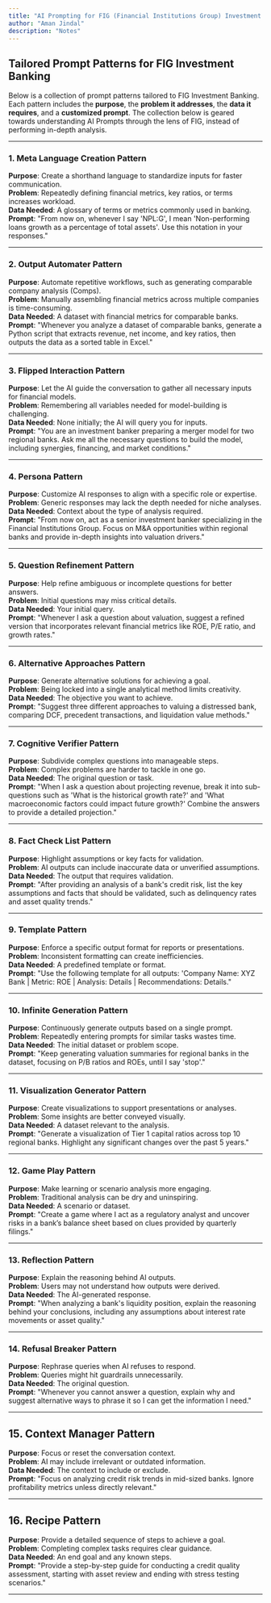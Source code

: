 ```yaml
---
title: "AI Prompting for FIG (Financial Institutions Group) Investment Banking"
author: "Aman Jindal"
description: "Notes"
---
```


## **Tailored Prompt Patterns for FIG Investment Banking**
Below is a collection of prompt patterns tailored to FIG Investment Banking. Each pattern includes the **purpose**, the **problem it addresses**, the **data it requires**, and a **customized prompt**. The collection below is geared towards understanding AI Prompts through the lens of FIG, instead of performing in-depth analysis. 

---

### 1. Meta Language Creation Pattern
**Purpose**: Create a shorthand language to standardize inputs for faster communication.  
**Problem**: Repeatedly defining financial metrics, key ratios, or terms increases workload.  
**Data Needed**: A glossary of terms or metrics commonly used in banking.  
**Prompt**: "From now on, whenever I say 'NPL:G', I mean 'Non-performing loans growth as a percentage of total assets'. Use this notation in your responses."

---

### 2. Output Automater Pattern
**Purpose**: Automate repetitive workflows, such as generating comparable company analysis (Comps).  
**Problem**: Manually assembling financial metrics across multiple companies is time-consuming.  
**Data Needed**: A dataset with financial metrics for comparable banks.  
**Prompt**: "Whenever you analyze a dataset of comparable banks, generate a Python script that extracts revenue, net income, and key ratios, then outputs the data as a sorted table in Excel."

---

### 3. Flipped Interaction Pattern
**Purpose**: Let the AI guide the conversation to gather all necessary inputs for financial models.  
**Problem**: Remembering all variables needed for model-building is challenging.  
**Data Needed**: None initially; the AI will query you for inputs.  
**Prompt**: "You are an investment banker preparing a merger model for two regional banks. Ask me all the necessary questions to build the model, including synergies, financing, and market conditions."

---

### 4. Persona Pattern
**Purpose**: Customize AI responses to align with a specific role or expertise.  
**Problem**: Generic responses may lack the depth needed for niche analyses.  
**Data Needed**: Context about the type of analysis required.  
**Prompt**: "From now on, act as a senior investment banker specializing in the Financial Institutions Group. Focus on M&A opportunities within regional banks and provide in-depth insights into valuation drivers."

---

### 5. Question Refinement Pattern
**Purpose**: Help refine ambiguous or incomplete questions for better answers.  
**Problem**: Initial questions may miss critical details.  
**Data Needed**: Your initial query.  
**Prompt**: "Whenever I ask a question about valuation, suggest a refined version that incorporates relevant financial metrics like ROE, P/E ratio, and growth rates."

---

### 6. Alternative Approaches Pattern
**Purpose**: Generate alternative solutions for achieving a goal.  
**Problem**: Being locked into a single analytical method limits creativity.  
**Data Needed**: The objective you want to achieve.  
**Prompt**: "Suggest three different approaches to valuing a distressed bank, comparing DCF, precedent transactions, and liquidation value methods."

---

### 7. Cognitive Verifier Pattern
**Purpose**: Subdivide complex questions into manageable steps.  
**Problem**: Complex problems are harder to tackle in one go.  
**Data Needed**: The original question or task.  
**Prompt**: "When I ask a question about projecting revenue, break it into sub-questions such as 'What is the historical growth rate?' and 'What macroeconomic factors could impact future growth?' Combine the answers to provide a detailed projection."

---

### 8. Fact Check List Pattern
**Purpose**: Highlight assumptions or key facts for validation.  
**Problem**: AI outputs can include inaccurate data or unverified assumptions.  
**Data Needed**: The output that requires validation.  
**Prompt**: "After providing an analysis of a bank's credit risk, list the key assumptions and facts that should be validated, such as delinquency rates and asset quality trends."

---

### 9. Template Pattern
**Purpose**: Enforce a specific output format for reports or presentations.  
**Problem**: Inconsistent formatting can create inefficiencies.  
**Data Needed**: A predefined template or format.  
**Prompt**: "Use the following template for all outputs: 'Company Name: XYZ Bank | Metric: ROE | Analysis: Details | Recommendations: Details."

---

### 10. Infinite Generation Pattern
**Purpose**: Continuously generate outputs based on a single prompt.  
**Problem**: Repeatedly entering prompts for similar tasks wastes time.  
**Data Needed**: The initial dataset or problem scope.  
**Prompt**: "Keep generating valuation summaries for regional banks in the dataset, focusing on P/B ratios and ROEs, until I say 'stop'."

---

### 11. Visualization Generator Pattern
**Purpose**: Create visualizations to support presentations or analyses.  
**Problem**: Some insights are better conveyed visually.  
**Data Needed**: A dataset relevant to the analysis.  
**Prompt**: "Generate a visualization of Tier 1 capital ratios across top 10 regional banks. Highlight any significant changes over the past 5 years."

---

### 12. Game Play Pattern
**Purpose**: Make learning or scenario analysis more engaging.  
**Problem**: Traditional analysis can be dry and uninspiring.  
**Data Needed**: A scenario or dataset.  
**Prompt**: "Create a game where I act as a regulatory analyst and uncover risks in a bank’s balance sheet based on clues provided by quarterly filings."

---

### 13. Reflection Pattern
**Purpose**: Explain the reasoning behind AI outputs.  
**Problem**: Users may not understand how outputs were derived.  
**Data Needed**: The AI-generated response.  
**Prompt**: "When analyzing a bank's liquidity position, explain the reasoning behind your conclusions, including any assumptions about interest rate movements or asset quality."

---

### 14. Refusal Breaker Pattern
**Purpose**: Rephrase queries when AI refuses to respond.  
**Problem**: Queries might hit guardrails unnecessarily.  
**Data Needed**: The original question.  
**Prompt**: "Whenever you cannot answer a question, explain why and suggest alternative ways to phrase it so I can get the information I need."

---

## 15. Context Manager Pattern
**Purpose**: Focus or reset the conversation context.  
**Problem**: AI may include irrelevant or outdated information.  
**Data Needed**: The context to include or exclude.  
**Prompt**: "Focus on analyzing credit risk trends in mid-sized banks. Ignore profitability metrics unless directly relevant."

---

## 16. Recipe Pattern
**Purpose**: Provide a detailed sequence of steps to achieve a goal.  
**Problem**: Completing complex tasks requires clear guidance.  
**Data Needed**: An end goal and any known steps.  
**Prompt**: "Provide a step-by-step guide for conducting a credit quality assessment, starting with asset review and ending with stress testing scenarios."

---


